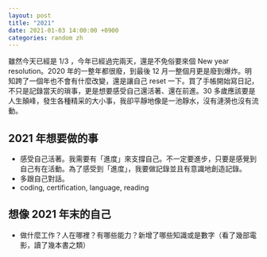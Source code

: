 ```yaml
---
layout: post
title: "2021"
date: 2021-01-03 14:00:00 +0900
categories: random zh
---
```


雖然今天已經是 1/3 ，今年已經過完兩天，還是不免俗要來個 New year resolution。2020 年的一整年都很廢，到最後 12 月一整個月更是廢到爆炸。明知跨了一個年也不會有什麼改變，還是讓自己 reset 一下。買了手帳開始寫日記，不只是記錄當天的瑣事，更是想要感受自己還活著、還在前進。30 多歲應該要是人生顛峰，發生各種精采的大小事，我卻平靜地像是一池靜水，沒有漣漪也沒有流動。

## 2021 年想要做的事

- 感受自己活著。我需要有「進度」來支撐自己。不一定要進步，只要是感覺到自己有在活動。為了感受到「進度」，我要做記錄並且有意識地創造記錄。
- 多跟自己對話。
- coding, certification, language, reading

## 想像 2021 年末的自己

- 做什麼工作？人在哪裡？有哪些能力？新增了哪些知識或是數字（看了幾部電影，讀了幾本書之類）
